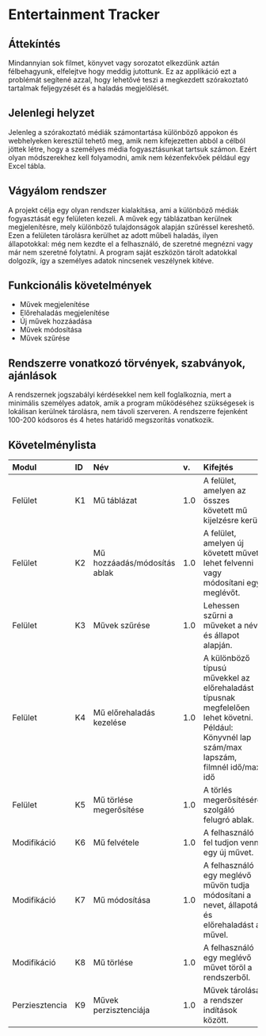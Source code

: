 # Entertainment Tracker
## Áttekíntés
Mindannyian sok filmet, könyvet vagy sorozatot elkezdünk aztán félbehagyunk, elfelejtve hogy meddig jutottunk. Ez az applikáció ezt a problémát segítené azzal, hogy lehetővé teszi a megkezdett szórakoztató tartalmak feljegyzését és a haladás megjelölését.

## Jelenlegi helyzet
Jelenleg a szórakoztató médiák számontartása különböző appokon és webhelyeken keresztül tehető meg, amik nem kifejezetten abból a célból jöttek létre, hogy a személyes média fogyasztásunkat tartsuk számon. Ezért olyan módszerekhez kell folyamodni, amik nem kézenfekvőek például egy Excel tábla.

## Vágyálom rendszer
A projekt célja egy olyan rendszer kialakítása, ami a különböző médiák fogyasztását egy felületen kezeli. A művek egy táblázatban kerülnek megjelenítésre, mely különböző tulajdonságok alapján szűréssel kereshető. Ezen a felületen tárolásra kerülhet az adott műbeli haladás, ilyen állapotokkal: még nem kezdte el a felhasználó, de szeretné megnézni vagy már nem szeretné folytatni. A program saját eszközön tárolt adatokkal dolgozik, így a személyes adatok nincsenek veszélynek kitéve.

## Funkcionális követelmények
- Művek megjelenítése
- Előrehaladás megjelenítése
- Új művek hozzáadása
- Művek módosítása
- Művek szűrése

## Rendszerre vonatkozó törvények, szabványok, ajánlások
A rendszernek jogszabályi kérdésekkel nem kell foglalkoznia, mert a minimális személyes adatok, amik a program működéséhez szükségesek is lokálisan kerülnek tárolásra, nem távoli szerveren.
A rendszerre fejenként 100-200 kódsoros és 4 hetes határidő megszorítás vonatkozik.

## Követelménylista
|Modul|ID|Név|v. |Kifejtés|
|:----|:-|:--|:--|:-------|
|Felület|K1|Mű táblázat|1.0|A felület, amelyen az összes követett mű kijelzésre kerül.|
|Felület|K2|Mű hozzáadás/módosítás ablak|1.0|A felület, amelyen új követett művet lehet felvenni vagy módosítani egy meglévőt.|
|Felület|K3|Művek szűrése|1.0|Lehessen szűrni a műveket a név és állapot alapján.|
|Felület|K4|Mű előrehaladás kezelése|1.0|A különböző típusú művekkel az előrehaladást típusnak megfelelően lehet követni. Például: Könyvnél lap szám/max lapszám, filmnél idő/max idő|
|Felület|K5|Mű törlése megerősítése|1.0|A törlés megerősítésére szolgáló felugró ablak.|
|Modifikáció|K6|Mű felvétele|1.0|A felhasználó fel tudjon venni egy új művet.|
|Modifikáció|K7|Mű módosítása|1.0|A felhasználó egy meglévő művön tudja módosítani a nevet, állapotát és előrehaladást a művel.|
|Modifikáció|K8|Mű törlése|1.0|A felhasználó egy meglévő művet töröl a rendszerből.|
|Perziesztencia|K9|Művek perzisztenciája|1.0|Művek tárolása a rendszer indítások között.|
